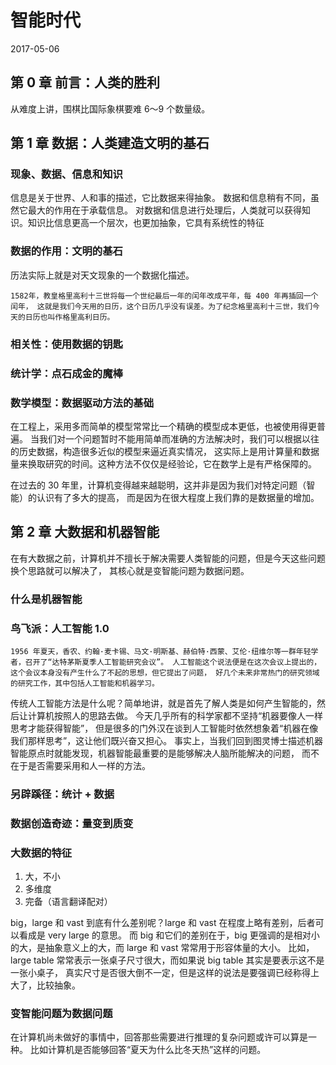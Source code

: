 # 智能时代
2017-05-06


## 第 0 章  前言：人类的胜利
从难度上讲，围棋比国际象棋要难 6～9 个数量级。


## 第 1 章  数据：人类建造文明的基石
### 现象、数据、信息和知识
信息是关于世界、人和事的描述，它比数据来得抽象。
数据和信息稍有不同，虽然它最大的作用在于承载信息。
对数据和信息进行处理后，人类就可以获得知识。知识比信息更高一个层次，也更加抽象，它具有系统性的特征

### 数据的作用：文明的基石
历法实际上就是对天文现象的一个数据化描述。

`
1582年，教皇格里高利十三世将每一个世纪最后一年的闰年改成平年，每 400 年再插回一个闰年，
这就是我们今天用的日历，这个日历几乎没有误差。为了纪念格里高利十三世，我们今天的日历也叫作格里高利日历。
`

### 相关性：使用数据的钥匙
### 统计学：点石成金的魔棒
### 数学模型：数据驱动方法的基础
在工程上，采用多而简单的模型常常比一个精确的模型成本更低，也被使用得更普遍。
当我们对一个问题暂时不能用简单而准确的方法解决时，我们可以根据以往的历史数据，构造很多近似的模型来逼近真实情况，
这实际上是用计算量和数据量来换取研究的时间。这种方法不仅仅是经验论，它在数学上是有严格保障的。

在过去的 30 年里，计算机变得越来越聪明，这并非是因为我们对特定问题（智能）的认识有了多大的提高，
而是因为在很大程度上我们靠的是数据量的增加。


## 第 2 章  大数据和机器智能
在有大数据之前，计算机并不擅长于解决需要人类智能的问题，但是今天这些问题换个思路就可以解决了，
其核心就是变智能问题为数据问题。

### 什么是机器智能
### 鸟飞派：人工智能 1.0
`
1956 年夏天，香农、约翰·麦卡锡、马文·明斯基、赫伯特·西蒙、艾伦·纽维尔等一群年轻学者，召开了“达特茅斯夏季人工智能研究会议”。
人工智能这个说法便是在这次会议上提出的，这个会议本身没有产生什么了不起的思想，但它提出了问题，
好几个未来非常热门的研究领域的研究工作，其中包括人工智能和机器学习。
`

传统人工智能方法是什么呢？简单地讲，就是首先了解人类是如何产生智能的，然后让计算机按照人的思路去做。
今天几乎所有的科学家都不坚持“机器要像人一样思考才能获得智能”，
但是很多的门外汉在谈到人工智能时依然想象着“机器在像我们那样思考”，这让他们既兴奋又担心。
事实上，当我们回到图灵博士描述机器智能原点时就能发现，机器智能最重要的是能够解决人脑所能解决的问题，
而不在于是否需要采用和人一样的方法。

### 另辟蹊径：统计 + 数据
### 数据创造奇迹：量变到质变
### 大数据的特征
  1. 大，不小
  2. 多维度
  3. 完备（语言翻译配对）

big，large 和 vast 到底有什么差别呢？large 和 vast 在程度上略有差别，后者可以看成是 very large 的意思。
而 big 和它们的差别在于，big 更强调的是相对小的大，是抽象意义上的大，而 large 和 vast 常常用于形容体量的大小。
比如，large table 常常表示一张桌子尺寸很大，而如果说 big table 其实是要表示这不是一张小桌子，
真实尺寸是否很大倒不一定，但是这样的说法是要强调已经称得上大了，比较抽象。

### 变智能问题为数据问题
在计算机尚未做好的事情中，回答那些需要进行推理的复杂问题或许可以算是一种。
比如计算机是否能够回答“夏天为什么比冬天热”这样的问题。
